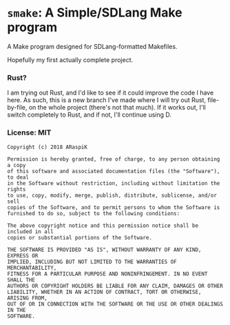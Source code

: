 # `smake`: A Simple/SDLang Make program
A Make program designed for SDLang-formatted Makefiles.

Hopefully my first actually complete project.

### Rust?
I am trying out Rust, and I'd like to see if it could improve the code I have
here. As such, this is a new branch I've made where I will try out Rust,
file-by-file, on the whole project (there's not that much). If it works out,
I'll switch completely to Rust, and if not, I'll continue using D.

### License: MIT
```
Copyright (c) 2018 ARaspiK

Permission is hereby granted, free of charge, to any person obtaining a copy
of this software and associated documentation files (the "Software"), to deal
in the Software without restriction, including without limitation the rights
to use, copy, modify, merge, publish, distribute, sublicense, and/or sell
copies of the Software, and to permit persons to whom the Software is
furnished to do so, subject to the following conditions:

The above copyright notice and this permission notice shall be included in all
copies or substantial portions of the Software.

THE SOFTWARE IS PROVIDED "AS IS", WITHOUT WARRANTY OF ANY KIND, EXPRESS OR
IMPLIED, INCLUDING BUT NOT LIMITED TO THE WARRANTIES OF MERCHANTABILITY,
FITNESS FOR A PARTICULAR PURPOSE AND NONINFRINGEMENT. IN NO EVENT SHALL THE
AUTHORS OR COPYRIGHT HOLDERS BE LIABLE FOR ANY CLAIM, DAMAGES OR OTHER
LIABILITY, WHETHER IN AN ACTION OF CONTRACT, TORT OR OTHERWISE, ARISING FROM,
OUT OF OR IN CONNECTION WITH THE SOFTWARE OR THE USE OR OTHER DEALINGS IN THE
SOFTWARE.
```
